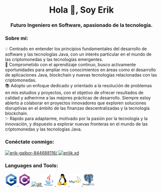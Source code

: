 <h1 align="center">Hola 👋, Soy Erik</h1>
<h3 align="center">Futuro Ingeniero en Software, apasionado de la tecnología.</h3>
<h3 align="left">Sobre mí:</h3>
<p align="left">
  💡 Centrado en entender los principios fundamentales del desarrollo de software y las tecnologías Java, con un interés particular en el mundo de las criptomonedas y las tecnologías emergentes.
  <br>
  🌱 Comprometido con el aprendizaje continuo, busco activamente oportunidades para ampliar mis conocimientos en áreas como el desarrollo de aplicaciones Java, blockchain y nuevas tecnologías relacionadas con las criptomonedas.
  <br>
  📚 Adopto un enfoque dedicado y orientado a la resolución de problemas en mis estudios y proyectos, con el objetivo de ofrecer resultados de calidad y adherirme a las mejores prácticas de desarrollo. Siempre estoy abierto a colaborar en proyectos innovadores que exploren soluciones disruptivas en el ámbito de las finanzas descentralizadas y la tecnología blockchain.
  <br>
  ✨ Rápido para adaptarme, motivado por la pasión por la tecnología y la innovación, y dispuesto a explorar nuevas fronteras en el mundo de las criptomonedas y las tecnologías Java.
</p>
<h3 align="left">Conéctate conmigo:</h3>
<p align="left">
  <a href="https://linkedin.com/in/erik-gaibor-844688116/" target="_blank">
    <img align="center" src="https://raw.githubusercontent.com/rahuldkjain/github-profile-readme-generator/master/src/images/icons/Social/linked-in-alt.svg" alt="erik-gaibor-844688116/" height="30" width="40" />
  </a>
  <a href="https://instagram.com/eriiik.xd" target="_blank">
    <img align="center" src="https://raw.githubusercontent.com/rahuldkjain/github-profile-readme-generator/master/src/images/icons/Social/instagram.svg" alt="eriiik.xd" height="30" width="40" />
  </a>
</p>

<h3 align="left">Languages and Tools:</h3>
<p align="left">
  <a href="https://www.w3schools.com/cpp/" target="_blank" rel="noreferrer">
    <img src="https://raw.githubusercontent.com/devicons/devicon/master/icons/cplusplus/cplusplus-original.svg" alt="cplusplus" width="40" height="40"/>
  </a>
  <a href="https://www.w3schools.com/cs/" target="_blank" rel="noreferrer">
    <img src="https://raw.githubusercontent.com/devicons/devicon/master/icons/csharp/csharp-original.svg" alt="csharp" width="40" height="40"/>
  </a>
  <a href="https://git-scm.com/" target="_blank" rel="noreferrer">
    <img src="https://www.vectorlogo.zone/logos/git-scm/git-scm-icon.svg" alt="git" width="40" height="40"/>
  </a>
  <a href="https://www.java.com" target="_blank" rel="noreferrer">
    <img src="https://raw.githubusercontent.com/devicons/devicon/master/icons/java/java-original.svg" alt="java" width="40" height="40"/>
  </a>
  <a href="https://www.linux.org/" target="_blank" rel="noreferrer">
    <img src="https://raw.githubusercontent.com/devicons/devicon/master/icons/linux/linux-original.svg" alt="linux" width="40" height="40"/>
  </a>
  <a href="https://www.mysql.com/" target="_blank" rel="noreferrer">
    <img src="https://raw.githubusercontent.com/devicons/devicon/master/icons/mysql/mysql-original-wordmark.svg" alt="mysql" width="40" height="40"/>
  </a>
  <a href="https://www.postgresql.org" target="_blank" rel="noreferrer">
    <img src="https://raw.githubusercontent.com/devicons/devicon/master/icons/postgresql/postgresql-original-wordmark.svg" alt="postgresql" width="40" height="40"/>
  </a>
</p>


